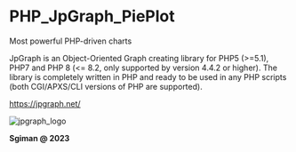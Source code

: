 # PHP_JpGraph_PiePlot
 Most powerful PHP-driven charts

JpGraph is an Object-Oriented Graph creating library for PHP5 (>=5.1), PHP7 and PHP 8 (<= 8.2, only supported by version 4.4.2 or higher).
The library is completely written in PHP and ready to be used in any PHP scripts (both CGI/APXS/CLI versions of PHP are supported).

https://jpgraph.net/

![jpgraph_logo](https://github.com/sgiman/PHP_JpGraph_PiePlot/assets/7030369/59703a2b-5d34-4eb0-afe0-cc59f43de27a)


**Sgiman @ 2023**

